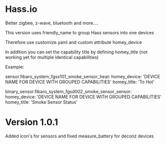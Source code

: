 # Hass.io

Better zigbee, z-wave, bluetooth and more....

This version uses friendly_name to group Hass sensors into one devices

Therefore use customize.yaml and custom attribute homey_device

In addition you can set the capability title by defining homey_title (not working yet for multiple identical capabilities)

Example:

sensor.fibaro_system_fgss101_smoke_sensor_heat:
  homey_device: 'DEVICE NAME FOR DEVICE WITH GROUPED CAPABILITIES'
  homey_title: 'To Hot'

binary_sensor.fibaro_system_fgsd002_smoke_sensor_sensor:
  homey_device: 'DEVICE NAME FOR DEVICE WITH GROUPED CAPABILITIES'
  homey_title: 'Smoke Sensor Status'

# Version 1.0.1

Added icon's for sensors and fixed measure_battery for deconz devices
